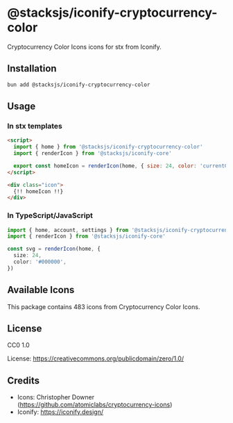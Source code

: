 # @stacksjs/iconify-cryptocurrency-color

Cryptocurrency Color Icons icons for stx from Iconify.

## Installation

```bash
bun add @stacksjs/iconify-cryptocurrency-color
```

## Usage

### In stx templates

```html
<script>
  import { home } from '@stacksjs/iconify-cryptocurrency-color'
  import { renderIcon } from '@stacksjs/iconify-core'

  export const homeIcon = renderIcon(home, { size: 24, color: 'currentColor' })
</script>

<div class="icon">
  {!! homeIcon !!}
</div>
```

### In TypeScript/JavaScript

```typescript
import { home, account, settings } from '@stacksjs/iconify-cryptocurrency-color'
import { renderIcon } from '@stacksjs/iconify-core'

const svg = renderIcon(home, {
  size: 24,
  color: '#000000',
})
```

## Available Icons

This package contains 483 icons from Cryptocurrency Color Icons.

## License

CC0 1.0

License: https://creativecommons.org/publicdomain/zero/1.0/

## Credits

- Icons: Christopher Downer (https://github.com/atomiclabs/cryptocurrency-icons)
- Iconify: https://iconify.design/
